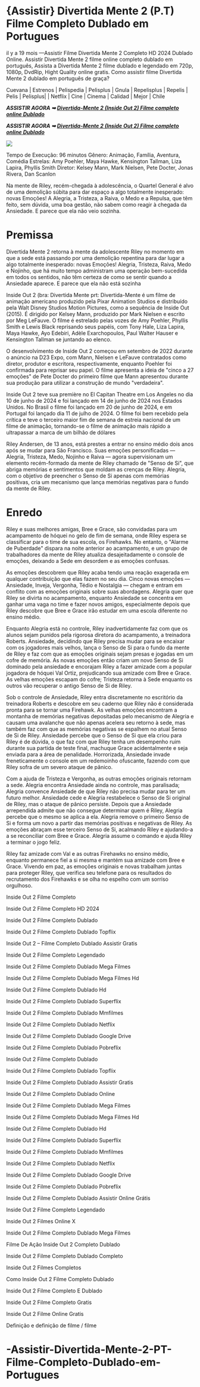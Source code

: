 <h1>{Assistir} Divertida Mente 2 (P.T) Filme Completo Dublado em Portugues </h1>

il y a 19 mois —Assistir Filme Divertida Mente 2 Completo HD 2024 Dublado Online. Assistir Divertida Mente 2 filme online completo dublado em português, Assista a Divertida Mente 2 filme dublado e legendado em 720p, 1080p, DvdRip, Hight Quality online gratis. Como assistir filme Divertida Mente 2 dublado em português de graça?

Cuevana | Estrenos | Pelispedia | Pelisplus | Gnula | Repelisplus | Repelis | Pelis | Pelisplus| | Netflix | Cine | Cinema | Calidad | Mejor | Chile

<p><b><I>ASSISTIR AGORA ➥ <a href="https://hutagon.com/pt/movie/1022789/inside-out-2" rel="noopener">Divertida-Mente 2 (Inside Out 2) Filme completo online Dublado</a></I></b></p>

<p><b><I>ASSISTIR AGORA ➥ <a href="https://hutagon.com/pt/movie/1022789/inside-out-2" rel="noopener">Divertida-Mente 2 (Inside Out 2) Filme completo online Dublado</a></I></b></p>

<img src="https://i.ytimg.com/vi/aDpXdp3Cbvs/maxresdefault.jpg" />

Tempo de Execução: 96 minutos
Gênero: Animação, Família, Aventura, Comédia
Estrelas: Amy Poehler, Maya Hawke, Kensington Tallman, Liza Lapira, Phyllis Smith
Diretor: Kelsey Mann, Mark Nielsen, Pete Docter, Jonas Rivera, Dan Scanlon

Na mente de Riley, recém-chegada à adolescência, o Quartel General é alvo de uma demolição súbita para dar espaço a algo totalmente inesperado: novas Emoções! A Alegria, a Tristeza, a Raiva, o Medo e a Repulsa, que têm feito, sem dúvida, uma boa gestão, não sabem como reagir à chegada da Ansiedade. E parece que ela não veio sozinha.

<h1>Premissa </h1>

Divertida Mente 2 retorna à mente da adolescente Riley no momento em que a sede está passando por uma demolição repentina para dar lugar a algo totalmente inesperado: novas Emoções! Alegria, Tristeza, Raiva, Medo e Nojinho, que há muito tempo administram uma operação bem-sucedida em todos os sentidos, não têm certeza de como se sentir quando a Ansiedade aparece. E parece que ela não está sozinha

Inside Out 2 (bra: Divertida Mente prt: Divertida-Mente é um filme de animação americano produzido pela Pixar Animation Studios e distribuído pela Walt Disney Studios Motion Pictures, como a sequência de Inside Out (2015). É dirigido por Kelsey Mann, produzido por Mark Nielsen e escrito por Meg LeFauve. O filme é estrelado pelas vozes de Amy Poehler, Phyllis Smith e Lewis Black reprisando seus papéis, com Tony Hale, Liza Lapira, Maya Hawke, Ayo Edebiri, Adèle Exarchopoulos, Paul Walter Hauser e Kensington Tallman se juntando ao elenco.

O desenvolvimento de Inside Out 2 começou em setembro de 2022 durante o anúncio na D23 Expo, com Mann, Nielsen e LeFauve contratados como diretor, produtor e escritora, respectivamente, enquanto Poehler foi confirmada para reprisar seu papel. O filme apresenta a ideia de "cinco a 27 emoções" de Pete Docter do primeiro filme que Mann apresentou durante sua produção para utilizar a construção de mundo "verdadeira".

Inside Out 2 teve sua première no El Capitan Theatre em Los Angeles no dia 10 de junho de 2024 e foi lançado em 14 de junho de 2024 nos Estados Unidos. No Brasil o filme foi lançado em 20 de junho de 2024, e em Portugal foi lançado dia 11 de julho de 2024. O filme foi bem recebido pela crítica e teve o terceiro maior fim de semana de estreia nacional de um filme de animação, tornando-se o filme de animação mais rápido a ultrapassar a marca de um bilhão de dólares

Riley Andersen, de 13 anos, está prestes a entrar no ensino médio dois anos após se mudar para São Francisco. Suas emoções personificadas — Alegria, Tristeza, Medo, Nojinho e Raiva — agora supervisionam um elemento recém-formado da mente de Riley chamado de "Senso de Si", que abriga memórias e sentimentos que moldam as crenças de Riley. Alegria, com o objetivo de preencher o Senso de Si apenas com memórias positivas, cria um mecanismo que lança memórias negativas para o fundo da mente de Riley.

<h1>Enredo </h1>

Riley e suas melhores amigas, Bree e Grace, são convidadas para um acampamento de hóquei no gelo de fim de semana, onde Riley espera se classificar para o time de sua escola, os Firehawks. No entanto, o "Alarme de Puberdade" dispara na noite anterior ao acampamento, e um grupo de trabalhadores da mente de Riley atualiza desajeitadamente o console de emoções, deixando a Sede em desordem e as emoções confusas.

As emoções descobrem que Riley acaba tendo uma reação exagerada em qualquer contribuição que elas fazem no seu dia. Cinco novas emoções — Ansiedade, Inveja, Vergonha, Tédio e Nostalgia — chegam e entram em conflito com as emoções originais sobre suas abordagens. Alegria quer que Riley se divirta no acampamento, enquanto Ansiedade se concentra em ganhar uma vaga no time e fazer novos amigos, especialmente depois que Riley descobre que Bree e Grace irão estudar em uma escola diferente no ensino médio.

Enquanto Alegria está no controle, Riley inadvertidamente faz com que os alunos sejam punidos pela rigorosa diretora do acampamento, a treinadora Roberts. Ansiedade, decidindo que Riley precisa mudar para se encaixar com os jogadores mais velhos, lança o Senso de Si para o fundo da mente de Riley e faz com que as emoções originais sejam presas e jogadas em um cofre de memória. As novas emoções então criam um novo Senso de Si dominado pela ansiedade e encorajam Riley a fazer amizade com a popular jogadora de hóquei Val Ortiz, prejudicando sua amizade com Bree e Grace. As velhas emoções escapam do cofre; Tristeza retorna à Sede enquanto os outros vão recuperar o antigo Senso de Si de Riley.

Sob o controle de Ansiedade, Riley entra discretamente no escritório da treinadora Roberts e descobre em seu caderno que Riley não é considerada pronta para se tornar uma Firehawk. As velhas emoções encontram a montanha de memórias negativas depositadas pelo mecanismo de Alegria e causam uma avalanche que não apenas acelera seu retorno à sede, mas também faz com que as memórias negativas se espalhem no atual Senso de Si de Riley. Ansiedade percebe que o Senso de Si que ela criou para Riley é de dúvida, o que faz com que Riley tenha um desempenho ruim durante sua partida de teste final, machuque Grace acidentalmente e seja enviada para a área de penalidade. Horrorizada, Ansiedade invade freneticamente o console em um redemoinho ofuscante, fazendo com que Riley sofra de um severo ataque de pânico.

Com a ajuda de Tristeza e Vergonha, as outras emoções originais retornam a sede. Alegria encontra Ansiedade ainda no controle, mas paralisada; Alegria ​​convence Ansiedade de que Riley não precisa mudar para ter um futuro melhor. Ansiedade cede e Alegria restabelece o Senso de Si original de Riley, mas o ataque de pânico persiste. Depois que a Ansiedade arrependida admite que não consegue determinar quem é Riley, Alegria percebe que o mesmo se aplica a ela. Alegria remove o primeiro Senso de Si e forma um novo a partir das memórias positivas e negativas de Riley. As emoções abraçam esse terceiro Senso de Si, acalmando Riley e ajudando-a a se reconciliar com Bree e Grace. Alegria assume o comando e ajuda Riley a terminar o jogo feliz.

Riley faz amizade com Val e as outras Firehawks no ensino médio, enquanto permanece fiel a si mesma e mantém sua amizade com Bree e Grace. Vivendo em paz, as emoções originais e novas trabalham juntas para proteger Riley, que verifica seu telefone para os resultados do recrutamento dos Firehawks e se olha no espelho com um sorriso orgulhoso.

Inside Out 2 Filme Completo

Inside Out 2 Filme Completo HD 2024

Inside Out 2 Filme Completo Dublado

Inside Out 2 Filme Completo Dublado Topflix

Inside Out 2 – Filme Completo Dublado Assistir Gratis

Inside Out 2 Filme Completo Legendado

Inside Out 2 Filme Completo Dublado Mega Filmes

Inside Out 2 Filme Completo Dublado Mega Filmes Hd

Inside Out 2 Filme Completo Dublado Hd

Inside Out 2 Filme Completo Dublado Superflix

Inside Out 2 Filme Completo Dublado Mmfilmes

Inside Out 2 Filme Completo Dublado Netflix

Inside Out 2 Filme Completo Dublado Google Drive

Inside Out 2 Filme Completo Dublado Pobreflix

Inside Out 2 Filme Completo Dublado

Inside Out 2 Filme Completo Dublado Topflix

Inside Out 2 Filme Completo Dublado Assistir Gratis

Inside Out 2 Filme Completo Dublado Online

Inside Out 2 Filme Completo Dublado Mega Filmes

Inside Out 2 Filme Completo Dublado Mega Filmes Hd

Inside Out 2 Filme Completo Dublado Hd

Inside Out 2 Filme Completo Dublado Superflix

Inside Out 2 Filme Completo Dublado Mmfilmes

Inside Out 2 Filme Completo Dublado Netflix

Inside Out 2 Filme Completo Dublado Google Drive

Inside Out 2 Filme Completo Dublado Pobreflix

Inside Out 2 Filme Completo Dublado Assistir Online Grátis

Inside Out 2 Filme Completo Legendado

Inside Out 2 Filmes Online X

Inside Out 2 Filme Completo Dublado Mega Filmes

Filme De Ação Inside Out 2 Completo Dublado

Inside Out 2 Filme Completo Dublado Completo

Inside Out 2 Filmes Completos

Como Inside Out 2 Filme Completo Dublado

Inside Out 2 Filme Completo E Dublado

Inside Out 2 Filme Completo Gratis

Inside Out 2 Filme Online Gratis

Definição e definição de filme / filme

# -Assistir-Divertida-Mente-2-PT-Filme-Completo-Dublado-em-Portugues
